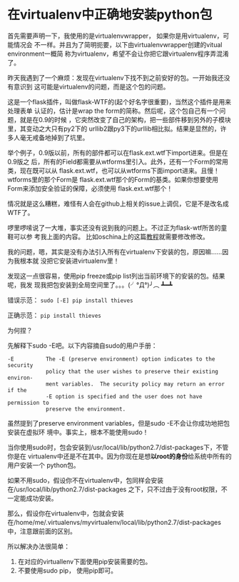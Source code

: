 在virtualenv中正确地安装python包
=====

首先需要声明一下，我使用的是virtualenvwrapper， 如果你是用virtualenv，可能情况会
不一样。并且为了简明扼要，以下由virtualenvwrapper创建的vitual environment一概简
称为virtualenv，希望不会让你把它跟virtualenv程序弄混淆了。

昨天我遇到了一个麻烦：发现在virtualenv下找不到之前安好的包。一开始我还没有意识到
这可能是virtualenv的问题，而是这个包的问题。

这是一个flask插件，叫做flask-WTF的(起个好名字很重要)，当然这个插件是用来处理表单
认证的，估计是wrap the form的简称。然后呢，这个包自己有一个问题，就是在0.9的时候
，它突然改变了自己的架构，把一些部件移到另外的子模块里，其变动之大只有py2下的
urllib2跟py3下的urllib相比拟。结果是显然的，许多人毫无戒备地掉到了坑里。

举个例子，0.9版以前，所有的部件都可以在flask.ext.wtf下import进来。但是在0.9版之
后，所有的Field都需要从wtforms里引入。此外，还有一个Form的常用类，现在既可以从
flask.ext.wtf，也可以从wtforms下面import进来。且慢！wtforms里的那个Form是
flask.ext.wtf那个的Form的基类。如果你想要使用Form来添加安全验证的保障，必须使用
flask.ext.wtf那个！

情况就是这么糟糕，难怪有人会在github上相关的issue上调侃，它是不是改名成WTF了。

啰里啰嗦说了一大堆，事实还没有说到我的问题上。不过正为flask-wtf所苦的童鞋可以参
考我上面的内容。
比如oschina上的这篇[教程](http://www.oschina.net/translate/the-flask-mega-tutorial-part-iii-web-forms)就需要修改修改。

我的问题，嗯，其实是没有办法引入所有在virtualenv下安装的包，原因嘛……因为我根本就
没把它安装进virtualenv里！

发现这一点很容易，使用pip freeze或pip list列出当前环境下的安装的包。结果呢，我发
现我把包安装到全局空间里了。。。(╯°Д°)╯︵ ┻━┻

错误示范： `sudo [-E] pip install thieves`

正确示范： `pip install thieves`

为何捏？

先解释下sudo -E吧。以下内容摘自sudo的用户手册：

    -E          The -E (preserve environment) option indicates to the security
                policy that the user wishes to preserve their existing environ‐
                ment variables.  The security policy may return an error if the 
                -E option is specified and the user does not have permission to
                preserve the environment.

虽然提到了preserve environment variables，但是sudo -E不会让你成功地把包安装在虚拟环
境中。事实上，根本不能使用sudo！

当你使用sudo时，包会安装到/usr/local/lib/python2.7/dist-packages下，不管你是在
virtualenv中还是不在其中。因为你现在是想**以root的身份**给系统中所有的用户安装一个
python包。

如果不用sudo，假设你不在virtualenv中，包同样会安装在/usr/local/lib/python2.7/dist-packages
之下，只不过由于没有root权限，不一定能成功安装。

那么，假设你在virtualenv中，包就会安装在/home/me/.virtualenvs/myvirtualenv/local/lib/python2.7/dist-packages
中，注意跟前面的区别。

所以解决办法很简单：

1. 在对应的virtuallenv下面使用pip安装需要的包。
2. 不要使用sudo pip， 使用pip即可。


